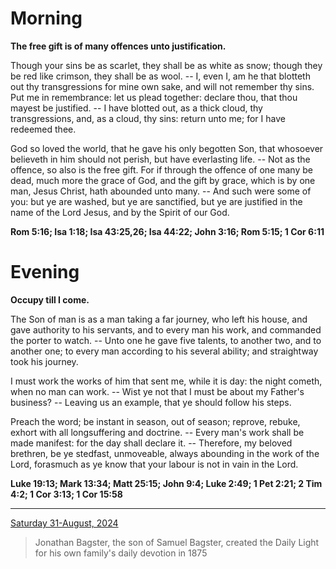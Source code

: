 # Morning

**The free gift is of many offences unto justification.**
 
Though your sins be as scarlet, they shall be as white as snow; though they be red like crimson, they shall be as wool. -- I, even I, am he that blotteth out thy transgressions for mine own sake, and will not remember thy sins. Put me in remembrance: let us plead together: declare thou, that thou mayest be justified. -- I have blotted out, as a thick cloud, thy transgressions, and, as a cloud, thy sins: return unto me; for I have redeemed thee.
 
God so loved the world, that he gave his only begotten Son, that whosoever believeth in him should not perish, but have everlasting life. -- Not as the offence, so also is the free gift. For if through the offence of one many be dead, much more the grace of God, and the gift by grace, which is by one man, Jesus Christ, hath abounded unto many. -- And such were some of you: but ye are washed, but ye are sanctified, but ye are justified in the name of the Lord Jesus, and by the Spirit of our God.  

**Rom 5:16; Isa 1:18; Isa 43:25,26; Isa 44:22; John 3:16; Rom 5:15; 1 Cor 6:11**

# Evening

**Occupy till I come.**
 
The Son of man is as a man taking a far journey, who left his house, and gave authority to his servants, and to every man his work, and commanded the porter to watch. -- Unto one he gave five talents, to another two, and to another one; to every man according to his several ability; and straightway took his journey.
 
I must work the works of him that sent me, while it is day: the night cometh, when no man can work. -- Wist ye not that I must be about my Father's business? -- Leaving us an example, that ye should follow his steps.
 
Preach the word; be instant in season, out of season; reprove, rebuke, exhort with all longsuffering and doctrine. -- Every man's work shall be made manifest: for the day shall declare it. -- Therefore, my beloved brethren, be ye stedfast, unmoveable, always abounding in the work of the Lord, forasmuch as ye know that your labour is not in vain in the Lord.  

**Luke 19:13; Mark 13:34; Matt 25:15; John 9:4; Luke 2:49; 1 Pet 2:21; 2 Tim 4:2; 1 Cor 3:13; 1 Cor 15:58**

---

[Saturday 31-August, 2024](https://t.me/s/daily_light)

> Jonathan Bagster, the son of Samuel Bagster, created the Daily Light for his own family's daily devotion in 1875

